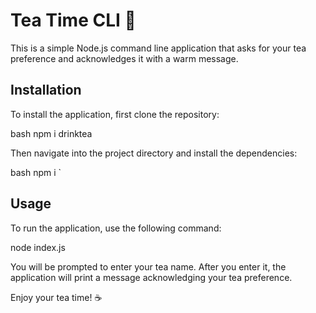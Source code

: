 # Tea Time CLI 🍵

This is a simple Node.js command line application that asks for your tea preference and acknowledges it with a warm message.

## Installation

To install the application, first clone the repository:

bash
npm i drinktea


Then navigate into the project directory and install the dependencies:

bash
npm i
`

## Usage
To run the application, use the following command:


node index.js

You will be prompted to enter your tea name. After you enter it, the application will print a message acknowledging your tea preference.

Enjoy your tea time! ☕️

